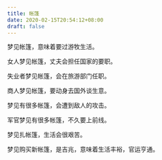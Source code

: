 ```yaml
---
title: 帐篷
date: 2020-02-15T20:54:12+08:00
draft: false
---
```


梦见帐篷，意味着要过游牧生活。



女人梦见帐篷，丈夫会担任国家的要职。



失业者梦见帐篷，会在旅游部门任职。



商人梦见帐篷，要动身去国外谈生意。



梦见有很多帐篷，会遭到敌人的攻击。



军官梦见有很多帐篷，不久要上前线。



梦见扎帐篷，生活会很艰苦。



梦见购买新帐篷，是吉兆，意味着生活丰裕，官运亨通。

